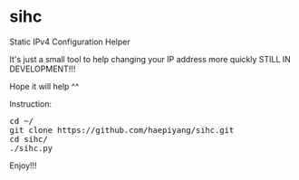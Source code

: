 # sihc
Static IPv4 Configuration Helper

It's just a small tool to help changing your IP address more quickly
STILL IN DEVELOPMENT!!!

Hope it will help ^^

Instruction:
<pre>
cd ~/
git clone https://github.com/haepiyang/sihc.git
cd sihc/
./sihc.py
</pre>

Enjoy!!!
